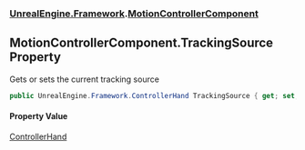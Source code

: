 ### [UnrealEngine.Framework](./UnrealEngine-Framework.md 'UnrealEngine.Framework').[MotionControllerComponent](./UnrealEngine-Framework-MotionControllerComponent.md 'UnrealEngine.Framework.MotionControllerComponent')
## MotionControllerComponent.TrackingSource Property
Gets or sets the current tracking source  
```csharp
public UnrealEngine.Framework.ControllerHand TrackingSource { get; set; }
```
#### Property Value
[ControllerHand](./UnrealEngine-Framework-ControllerHand.md 'UnrealEngine.Framework.ControllerHand')  
